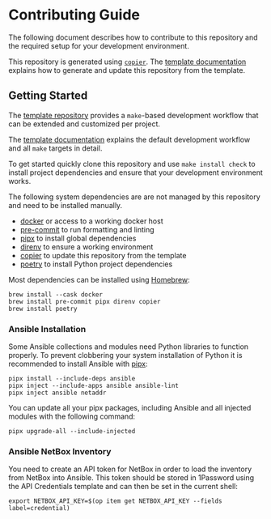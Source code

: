 # Contributing Guide

The following document describes how to contribute to this repository and the
required setup for your development environment.

This repository is generated using [`copier`](https://copier.readthedocs.io).
The [template documentation](https://github.com/remerge/template#readme)
explains how to generate and update this repository from the template.

## Getting Started

The [template repository](https://github.com/remerge/template) provides a
`make`-based development workflow that can be extended and customized per
project.

The [template documentation](https://github.com/remerge/template#readme)
explains the default development workflow and all `make` targets in detail.

To get started quickly clone this repository and use `make install check` to
install project dependencies and ensure that your development environment works.

The following system dependencies are are not managed by this repository and
need to be installed manually.

- [docker](https://www.docker.com/products/docker-desktop/) or access to a
  working docker host
- [pre-commit](https://pre-commit.com) to run formatting and linting
- [pipx](https://pypa.github.io/pipx/) to install global dependencies
- [direnv](https://direnv.net) to ensure a working environment
- [copier](https://copier.readthedocs.io) to update this repository from the
  template
- [poetry](https://python-poetry.org) to install Python project dependencies

Most dependencies can be installed using [Homebrew](https://brew.sh):

```shell
brew install --cask docker
brew install pre-commit pipx direnv copier
brew install poetry
```

### Ansible Installation

Some Ansible collections and modules need Python libraries to function
properly. To prevent clobbering your system installation of Python it is
recommended to install Ansible with [pipx](https://pypa.github.io/pipx/):

```shell
pipx install --include-deps ansible
pipx inject --include-apps ansible ansible-lint
pipx inject ansible netaddr
```

You can update all your pipx packages, including Ansible and all injected
modules with the following command:

```shell
pipx upgrade-all --include-injected
```

### Ansible NetBox Inventory

You need to create an API token for NetBox in order to load the inventory from
NetBox into Ansible. This token should be stored in 1Password using the API
Credentials template and can then be set in the current shell:

```shell
export NETBOX_API_KEY=$(op item get NETBOX_API_KEY --fields label=credential)
```
